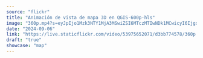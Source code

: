 ```yaml
---
source: "flickr"
title: "Animación de vista de mapa 3D en QGIS-600p-hls"
image: "360p.mp4?s=eyJpIjo1Mzk3NTY1MjA3MSwiZSI6MTczMTIwNDk1MCwicyI6IjgxMGNiZjgxYTgzZDQyYWU5YWNjOTU2MjFjZjYyZGJlMWVkNmVkODUiLCJ2IjoxfQ.mp4"
date: "2024-09-06"
link: "https://live.staticflickr.com/video/53975652071/d3bb774578/360p.mp4?s=eyJpIjo1Mzk3NTY1MjA3MSwiZSI6MTczMTIwNDk1MCwicyI6IjgxMGNiZjgxYTgzZDQyYWU5YWNjOTU2MjFjZjYyZGJlMWVkNmVkODUiLCJ2IjoxfQ"
draft: "true"
showcase: "map"
---
```

